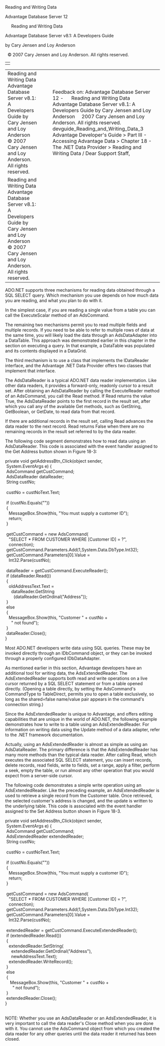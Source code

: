Reading and Writing Data




Advantage Database Server 12  

     Reading and Writing Data

Advantage Database Server v8.1: A Developers Guide

by Cary Jensen and Loy Anderson

  © 2007 Cary Jensen and Loy Anderson. All rights reserved.

|  |
| --- |
|  |

|  |  |  |  |  |
| --- | --- | --- | --- | --- |
| Reading and Writing Data  Advantage Database Server v8.1: A Developers Guide  by Cary Jensen and Loy Anderson    © 2007 Cary Jensen and Loy Anderson. All rights reserved. |  |  | Feedback on: Advantage Database Server 12 -      Reading and Writing Data Advantage Database Server v8.1: A Developers Guide by Cary Jensen and Loy Anderson     2007 Cary Jensen and Loy Anderson. All rights reserved. devguide\_Reading\_and\_Writing\_Data\_3 Advantage Developer's Guide > Part III - Accessing Advantage Data > Chapter 18 - The .NET Data Provider > Reading and Writing Data / Dear Support Staff, |  |
| Reading and Writing Data  Advantage Database Server v8.1: A Developers Guide  by Cary Jensen and Loy Anderson    © 2007 Cary Jensen and Loy Anderson. All rights reserved. |  |  |  |  |

ADO.NET supports three mechanisms for reading data obtained through a SQL SELECT query. Which mechanism you use depends on how much data you are reading, and what you plan to do with it.

In the simplest case, if you are reading a single value from a table you can call the ExecuteScalar method of an AdsCommand.

The remaining two mechanisms permit you to read multiple fields and multiple records. If you need to be able to refer to multiple rows of data at the same time, you will likely load the data through an AdsDataAdapter into a DataTable. This approach was demonstrated earlier in this chapter in the section on executing a query. In that example, a DataTable was populated and its contents displayed in a DataGrid.

The third mechanism is to use a class that implements the IDataReader interface, and the Advantage .NET Data Provider offers two classes that implement that interface.

The AdsDataReader is a typical ADO.NET data reader implementation. Like other data readers, it provides a forward-only, readonly cursor to a result set. After obtaining an AdsDataReader by calling the ExecuteReader method of an AdsCommand, you call the Read method. If Read returns the value True, the AdsDataReader points to the first record in the result set, after which you call any of the available Get methods, such as GetString, GetBoolean, or GetDate, to read data from that record.

If there are additional records in the result set, calling Read advances the data reader to the next record. Read returns False when there are no remaining records in the result set referred to by the data reader.

The following code segment demonstrates how to read data using an AdsDataReader. This code is associated with the event handler assigned to the Get Address button shown in Figure 18-3:

private void getAddressBtn\_Click(object sender,   
  System.EventArgs e) {  
  AdsCommand getCustCommand;  
  AdsDataReader dataReader;  
  String custNo;  
   
  custNo = custNoText.Text;  
   
  if (custNo.Equals(""))   
  {  
    MessageBox.Show(this, "You must supply a customer ID");  
    return;  
  }  
   
  getCustCommand = new AdsCommand(  
    "SELECT \* FROM CUSTOMER WHERE [Customer ID] = ?",  
    connection);  
  getCustCommand.Parameters.Add(1,System.Data.DbType.Int32);  
  getCustCommand.Parameters[0].Value =   
    Int32.Parse(custNo);  
   
  dataReader = getCustCommand.ExecuteReader();  
  if (dataReader.Read())  
  {  
    oldAddressText.Text =  
      dataReader.GetString  
        (dataReader.GetOrdinal("Address"));  
  }  
  else  
  {  
    MessageBox.Show(this, "Customer " + custNo +   
      " not found");  
  }  
  dataReader.Close();  
}

Most ADO.NET developers write data using SQL queries. These may be invoked directly through an IDbCommand object, or they can be invoked through a properly configured IDbDataAdapter.

As mentioned earlier in this section, Advantage developers have an additional tool for writing data, the AdsExtendedReader. The AdsExtendedReader supports both read and write operations on a live cursor returned by a SQL SELECT statement or from a table opened directly. (Opening a table directly, by setting the AdsCommand's CommandType to TableDirect, permits you to open a table exclusively, so long as the shared=false name/value pair appears in the command's connection string.)

Since the AdsExtendedReader is unique to Advantage, and offers editing capabilities that are unique in the world of ADO.NET, the following example demonstrates how to write to a table using an AdsExtendedReader. For information on writing data using the Update method of a data adapter, refer to the .NET framework documentation.

Actually, using an AdsExtendedReader is almost as simple as using an AdsDataReader. The primary difference is that the AdsExtendedReader has many more methods than the typical data reader. After calling Read, which executes the associated SQL SELECT statement, you can insert records, delete records, read fields, write to fields, set a range, apply a filter, perform a seek, empty the table, or run almost any other operation that you would expect from a server-side cursor.

The following code demonstrates a simple write operation using an AdsExtendedReader. Like the preceding example, an AdsExtendedReader is used to retrieve a single record from the Customer table. Once retrieved, the selected customer's address is changed, and the update is written to the underlying table. This code is associated with the event handler assigned to the Set Address button shown in Figure 18-3.

private void setAddressBtn\_Click(object sender,       
  System.EventArgs e) {  
  AdsCommand getCustCommand;  
  AdsExtendedReader extendedReader;  
  String custNo;  
   
  custNo = custNoText.Text;  
   
  if (custNo.Equals(""))   
  {  
    MessageBox.Show(this, "You must supply a customer ID");  
    return;  
  }     
   
  getCustCommand = new AdsCommand(  
    "SELECT \* FROM CUSTOMER WHERE [Customer ID] = ?",  
    connection);  
  getCustCommand.Parameters.Add(1,System.Data.DbType.Int32);  
  getCustCommand.Parameters[0].Value =   
    Int32.Parse(custNo);  
   
  extendedReader = getCustCommand.ExecuteExtendedReader();  
  if (extendedReader.Read())  
  {  
    extendedReader.SetString(  
      extendedReader.GetOrdinal("Address"),  
      newAddressText.Text);  
    extendedReader.WriteRecord();  
  }  
  else  
  {  
     MessageBox.Show(this, "Customer " + custNo +   
       " not found");  
  }  
  extendedReader.Close();  
}

   
NOTE: Whether you use an AdsDataReader or an AdsExtendedReader, it is very important to call the data reader's Close method when you are done with it. You cannot use the AdsCommand object from which you created the data reader for any other queries until the data reader it returned has been closed.
